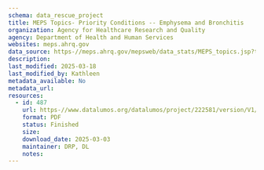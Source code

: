 ```yaml
---
schema: data_rescue_project 
title: MEPS Topics- Priority Conditions -- Emphysema and Bronchitis
organization: Agency for Healthcare Research and Quality
agency: Department of Health and Human Services
websites: meps.ahrq.gov
data_source: https-//meps.ahrq.gov/mepsweb/data_stats/MEPS_topics.jsp?topicid=4Z7
description: 
last_modified: 2025-03-18
last_modified_by: Kathleen
metadata_available: No
metadata_url: 
resources:
  - id: 487
    url: https-//www.datalumos.org/datalumos/project/222581/version/V1/view
    format: PDF
    status: Finished
    size: 
    download_date: 2025-03-03
    maintainer: DRP, DL
    notes: 
---
```

